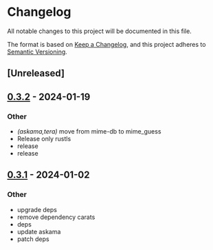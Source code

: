 # Changelog
All notable changes to this project will be documented in this file.

The format is based on [Keep a Changelog](https://keepachangelog.com/en/1.0.0/),
and this project adheres to [Semantic Versioning](https://semver.org/spec/v2.0.0.html).

## [Unreleased]

## [0.3.2](https://github.com/trillium-rs/trillium/compare/trillium-askama-v0.3.1...trillium-askama-v0.3.2) - 2024-01-19

### Other
- *(askama,tera)* move from mime-db to mime_guess
- Release only rustls
- release
- release

## [0.3.1](https://github.com/trillium-rs/trillium/compare/trillium-askama-v0.3.0...trillium-askama-v0.3.1) - 2024-01-02

### Other
- upgrade deps
- remove dependency carats
- deps
- update askama
- patch deps
